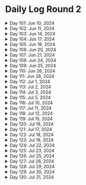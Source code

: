 # Daily Log Round 2

<details>
  <summary>Day 101: Jun 10, 2024</summary>

  ### Today's Progress:
  * Started and completed on learning Introductory JavaScript by building a Prymaind Generator on freeCodeCamp.

  ### Link to work:
  * None

  ### New thing(s) learned:
  * How to declare a variable using let/const
  * How to create different statements
  * Console logging

  ### Thoughts:
  * This one took a little while and was confusing. Took my time with it.

  ### Time spent working
  * 1.5 hrs
</details>

<details>
  <summary>Day 102: Jun 11, 2024</summary>

  ### Today's Progress:
  * Started and completed building a Gradebook App using JavaScript on freeCodeCamp.

  ### Link to work:
  * None

  ### New thing(s) learned:
  * None

  ### Thoughts:
  * I may go back to this sometime soon to get an understanding of how everything works again.

  ### Time spent working
  * 0.75 hrs
</details>

<details>
  <summary>Day 103: Jun 14, 2024</summary>

  ### Today's Progress:
  * Started working on building a Role Playing Game while learning Basic JavaScript (steps 1 → 69) on freeCodeCamp.

  ### Link to work:
  * None

  ### New thing(s) learned:
  * None

  ### Thoughts:
  * I'm slowly getting the hang of this

  ### Time spent working
  * 1.16 hrs
</details>

<details>
  <summary>Day 104: Jun 17, 2024</summary>

  ### Today's Progress:
  * Continued working on and completed building a Role Playing Game while learning Basic JavaScript (steps 69 → 172) on freeCodeCamp.

  ### Link to work:
  * None

  ### New thing(s) learned:
  * Basics of different statements and loops.

  ### Thoughts:
  * None

  ### Time spent working
  * 2 hrs
</details>

<details>
  <summary>Day 105: Jun 18, 2024</summary>

  ### Today's Progress:
  * Started and completed the basic debugging challenge for a background color changer using JavaScript on freeCodeCamp.
  * Started working on the Calorie Counter app by learning about Form Validation for JavaScript (steps 1 → 24) on freeCodeCamp

  ### Link to work:
  * None

  ### New thing(s) learned:
  * I've never heard of regex, I'm going to have to take some time and learn about that.

  ### Thoughts:
  * None

  ### Time spent working
  * 0.75 hrs
</details>

<details>
  <summary>Day 106: Jun 20, 2024</summary>

  ### Today's Progress:
  * Completed building the Calorie Counter app by learning about Form Validation for JavaScript on freeCodeCamp

  ### Link to work:
  * None

  ### New thing(s) learned:
  * I learned more about Form Validation and how page doesn't change to something else when clicking on the "submit" or "clear form" button.

  ### Thoughts:
  * None

  ### Time spent working
  * 1.8 hrs
</details>

<details>
  <summary>Day 107: Jun 21, 2024</summary>

  ### Today's Progress:
  * Completed reviewing DOM manipulation by building a Rock, Paper, Scissors Game on freeCodeCamp

  ### Link to work:
  * None

  ### New thing(s) learned:
  * None

  ### Thoughts:
  * None

  ### Time spent working
  * 0.75 hrs
</details>

<details>
  <summary>Day 108: Jun 24, 2024</summary>

  ### Today's Progress:
  * Moved to working on the Legacy JavaScript course after doing a bit of research. Completed steps 1 → 69 on learning Basic JavaScript on freeCodeCamp.

  ### Link to work:
  * None

  ### New thing(s) learned:
  * None

  ### Thoughts:
  * None

  ### Time spent working
  * 1.16 hrs
</details>

<details>
  <summary>Day 109: Jun 25, 2024</summary>

  ### Today's Progress:
  * Continued working on learning Basic JavaScript (Legacy Version) from freeCodeCamp (steps 69 → 82).

  ### Link to work:
  * None

  ### New thing(s) learned:
  * None

  ### Thoughts:
  * I plan on going back to watch some of the videos that were in the Legacy version to get a better understanding of some of the answers.

  ### Time spent working
  * 1hr
</details>

<details>
  <summary>Day 110: Jun 26, 2024</summary>

  ### Today's Progress:
  * Continued and completed working on learning Basic JavaScript (Legacy Version) from freeCodeCamp (steps 82 → 113).

  ### Link to work:
  * None

  ### New thing(s) learned:
  * None

  ### Thoughts:
  * None

  ### Time spent working
  * 1.16 hrs
</details>

<details>
  <summary>Day 111: Jun 28, 2024</summary>

  ### Today's Progress:
  * Started and completed working on learning about ES6 (ES2015) from freeCodeCamp.

  ### Link to work:
  * None

  ### New thing(s) learned:
  * None

  ### Thoughts:
  * This took a bit of time for sure, now I'll debate on what I want to do next.

  ### Time spent working
  * 1.16 hrs
</details>

<details>
  <summary>Day 112: Jul 1, 2024</summary>

  ### Today's Progress:
  * Started and completed learning about Regular Expressions and Debugging Code from freeCodeCamp's Legacy JavaScript section.

  ### Link to work:
  * None

  ### New thing(s) learned:
  * I learned about regex in JavaScript and how to find certain things in a string.

  ### Thoughts:
  * None

  ### Time spent working
  * 1.16 hrs
</details>

<details>
  <summary>Day 113: Jul 2, 2024</summary>

  ### Today's Progress:
  * Started and completed learning about Basic Data Structures in Legacy JavaScript on freeCodeCamp
  * Started working on Basic Algorithm Scripting in Legacy JavaScript on freeCodeCamp (steps 1 → 3)

  ### Link to work:
  * None

  ### New thing(s) learned:
  * I learned the basics about data structures in JavaScript.

  ### Thoughts:
  * None

  ### Time spent working
  * 1.16 hrs
</details>

<details>
  <summary>Day 114: Jul 3, 2024</summary>

  ### Today's Progress:
  * Started working on the Frontend Mentor project of the Article Preview Component.

  ### Link to work:
  * None

  ### New thing(s) learned:
  * None

  ### Thoughts:
  * Watching a tutorial and following along before I create it on my own to get an understanding of the project. This way, I can make cleaner code and have a better understanding of the project as I do it a few times.

  ### Time spent working
  * 1.16 hrs
</details>

<details>
  <summary>Day 115: Jul 5, 2024</summary>

  ### Today's Progress:
  * Continued working on the Frontend Mentor project of the Article Preview Component.

  ### Link to work:
  * None

  ### New thing(s) learned:
  * None

  ### Thoughts:
  * Taking my time in understanding how the code works and what's best for this project.

  ### Time spent working
  * 1.4 hrs
</details>

<details>
  <summary>Day 116: Jul 10, 2024</summary>

  ### Today's Progress:
  * Started researching and working on my personal Portfolio

  ### Link to work:
  * None

  ### New thing(s) learned:
  * None

  ### Thoughts:
  * I took a few days for myself after the holiday which made me realize I was stuck and wasn't sure what to do. After asking for some advice from Kevin Powell's Discord server, it was suggested that I should instead focus on my portfolio. In the past few weeks, I haven't really been challenging myself and cheating while working on Frontend Mentor projects by watching YouTube videos of other people's work. This project, I'm going to do my best to do none of that.

  ### Time spent working
  *
</details>

<details>
  <summary>Day 117: Jul 11, 2024</summary>

  ### Today's Progress:
  * Gathered, researched and started sketching out my Portfolio in Penpot.

  ### Link to work:
  * None

  ### New thing(s) learned:
  * Penpot being similair to Figma, just need to get the hang of things now.

  ### Thoughts:
  * None

  ### Time spent working
  * 1 hr
</details>

<details>
  <summary>Day 118: Jul 12, 2024</summary>

  ### Today's Progress:
  * Decided to switch back to Figma and continue working on researching and gathering materials for my plans/moodboard.

  ### Link to work:
  * None

  ### New thing(s) learned:
  * How to scale/crop images in Figma

  ### Thoughts:
  * Penpot is nice, but using Figma as a desktop application is much easier than relying on a website to load. Wish Penpot had a desktop application.

  ### Time spent working
  * 1.4 hrs
</details>

<details>
  <summary>Day 119: Jul 15, 2024</summary>

  ### Today's Progress:
  * Completed gather materials and inspiration for my moodboard for my portfolio. The next thing to do is work on Wireframes.

  ### Link to work:
  * None

  ### New thing(s) learned:
  * I learned about the different screensize options for different interfaces (IE: Mobile phones, Desktop, and Mobile) for Figma.

  ### Thoughts:
  * None

  ### Time spent working
  * 1.4 hrs
</details>

<details>
  <summary>Day 120: Jul 16, 2024</summary>

  ### Today's Progress:
  * Started and completed taking notes on a YouTube video by Creative Director Explains called My actual web design process for clients (Freelance and Agency)

  ### Link to work:
  * [YouTube Video](https://www.youtube.com/watch?v=Jz_wyVdWKm8)

  ### New thing(s) learned:
  * How the process of creating a website works and the explanation

  ### Thoughts:
  * None

  ### Time spent working
  * 1.5 hrs
</details>

<details>
  <summary>Day 121: Jul 17, 2024</summary>

  ### Today's Progress:
  * Continued working on planning and wireframing my personal portfolio.

  ### Link to work:
  * None

  ### New thing(s) learned:
  * None

  ### Thoughts:
  * I've decided to go with a single page site and then maybe in the future I'll do a multi-page site or keep it a single page. I'll have to see where the wind blows.

  ### Time spent working
  * 1.25 hrs
</details>

<details>
  <summary>Day 122: Jul 18, 2024</summary>

  ### Today's Progress:
  * Started and completed wireframing the desktop version of my portfolio and started wireframing the tablet version of my portfolio.

  ### Link to work:
  * None

  ### New thing(s) learned:
  * None

  ### Thoughts:
  * I'm enjoying planning out how I want it to look in a responsive way.

  ### Time spent working
  * 1.4 hrs
</details>

<details>
  <summary>Day 123: Jul 19, 2024</summary>

  ### Today's Progress:
  * Completed wireframing/sketching out my Tablet/Mobile view of my portfolio. Next week, I'll start properly designing my site in Figma.

  ### Link to work:
  * None

  ### New thing(s) learned:
  * None

  ### Thoughts:
  * Excited to actually start designing my website. Should make it more fun to code when I get started with that!

  ### Time spent working
  * 1.25 hrs
</details>

<details>
  <summary>Day 124: Jul 22, 2024</summary>

  ### Today's Progress:
  * Started and completed working on the design of my Portfolio for Desktop view.

  ### Link to work:
  * None

  ### New thing(s) learned:
  * None

  ### Thoughts:
  * I just need to find some more images to use for certain parts of the site. I'm missing AnyType and a few others.

  ### Time spent working
  * 1.5 hrs
</details>

<details>
  <summary>Day 125: Jul 23, 2024</summary>

  ### Today's Progress:
  * Completed designing the Tablet and Moble views of my Portfolio in Figma.
  * Started coding the navigation bar for my portfolio.

  ### Link to work:
  * None

  ### New thing(s) learned:
  * None

  ### Thoughts:
  * I'm excited to start coding my portfolio and I'm going to have to learn a lot of new things. First off will be the navigation bar.

  ### Time spent working
  * 1.3 hrs
</details>

<details>
  <summary>Day 126: Jul 25, 2024</summary>

  ### Today's Progress:
  * Started to work on the navigation bar of my portfolio.

  ### Link to work:
  * None

  ### New thing(s) learned:
  * None

  ### Thoughts:
  * I need to figure out how to make the navigation bar look more resopnsive and similair to the one I created in Figma.

  ### Time spent working
  * 1.1 hrs
</details>

<details>
  <summary>Day 127: Jul 26, 2024</summary>

  ### Today's Progress:
  * Re-started on the navigation bar and started to work on the hero section of my portfolio.

  ### Link to work:
  * None

  ### New thing(s) learned:
  * None

  ### Thoughts:
  * I need to figure out how to make a proper circle image to use for the picture of myself in the hero section.

  ### Time spent working
  * 1.25 hrs
</details>

<details>
  <summary>Day 128: Jul 29, 2024</summary>

  ### Today's Progress:
  * Continued to work on the hero section of my portfolio and got started on the about section.

  ### Link to work:
  * None

  ### New thing(s) learned:
  * None

  ### Thoughts:
  * Instead of using Font Awesome, I'm going to use SVGRepo.com to get the icons that I need for certain sections of my portfolio.

  ### Time spent working
  * 1.5 hrs
</details>

<details>
  <summary>Day 129: Jul 30, 2024</summary>

  ### Today's Progress:
  * Continued to work on my portfolio as a whole.

  ### Link to work:
  * None

  ### New thing(s) learned:
  * None

  ### Thoughts:
  * I somehow messed up my navigation bar and more within the code, so I just decided to restart from scratch...again. This time, I'm going to just code everything out in HTML first and then go into CSS and JS.

  ### Time spent working
  * 1.1 hrs
</details>

<details>
  <summary>Day 130: Jul 31, 2024</summary>

  ### Today's Progress:
  *

  ### Link to work:
  *

  ### New thing(s) learned:
  *

  ### Thoughts:
  *

  ### Time spent working
  *
</details>